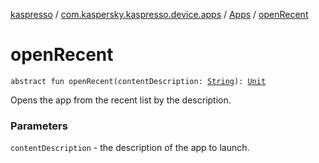 [kaspresso](../../index.md) / [com.kaspersky.kaspresso.device.apps](../index.md) / [Apps](index.md) / [openRecent](./open-recent.md)

# openRecent

`abstract fun openRecent(contentDescription: `[`String`](https://kotlinlang.org/api/latest/jvm/stdlib/kotlin/-string/index.html)`): `[`Unit`](https://kotlinlang.org/api/latest/jvm/stdlib/kotlin/-unit/index.html)

Opens the app from the recent list by the description.

### Parameters

`contentDescription` - the description of the app to launch.